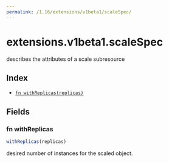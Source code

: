 ```yaml
---
permalink: /1.16/extensions/v1beta1/scaleSpec/
---
```


# extensions.v1beta1.scaleSpec

describes the attributes of a scale subresource

## Index

* [`fn withReplicas(replicas)`](#fn-withreplicas)

## Fields

### fn withReplicas

```ts
withReplicas(replicas)
```

desired number of instances for the scaled object.